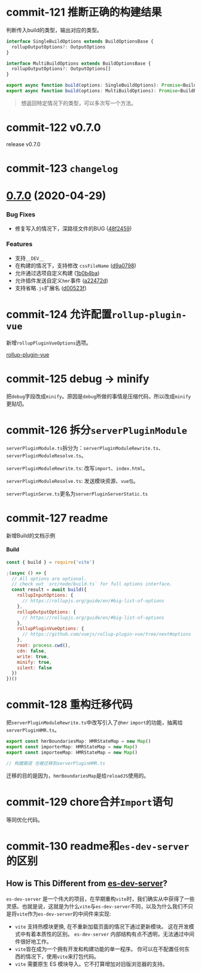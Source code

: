 # commit-121 推断正确的构建结果

判断传入build的类型，输出对应的类型。

```typescript
interface SingleBuildOptions extends BuildOptionsBase {
  rollupOutputOptions?: OutputOptions
}

interface MultiBuildOptions extends BuildOptionsBase {
  rollupOutputOptions?: OutputOptions[]
}

export async function build(options: SingleBuildOptions): Promise<BuildResult>
export async function build(options: MultiBuildOptions): Promise<BuildResult[]>
```

> 想返回特定情况下的类型，可以多次写一个方法。



# commit-122 v0.7.0

release v0.7.0



# commit-123 `changelog`

# [0.7.0](https://github.com/vuejs/vite/compare/v0.6.1...v0.7.0) (2020-04-29)

### Bug Fixes

- 修复写入的情况下，深路径文件的BUG ([48f2459](https://github.com/vuejs/vite/commit/48f2459444fd2affa053ad5857cb8bd325ea2af6))

### Features

- 支持`__DEV__`
- 在构建的情况下，支持修改 `cssFileName`  ([d9a0798](https://github.com/vuejs/vite/commit/d9a0798b0d8746a816ac516bd4267a409fb82c16))
- 允许通过选项自定义构建 ([1b0b4ba](https://github.com/vuejs/vite/commit/1b0b4ba340b5d552abd7fa0457f9b2de55fc1647))
- 允许插件发送自定义`hmr`事件 ([a22472d](https://github.com/vuejs/vite/commit/a22472d35718d08b4a947d064c82d645cfd49349))
- 支持省略`.js`扩展名 ([d00523f](https://github.com/vuejs/vite/commit/d00523f0efbc4453e31b138ca508d7d5d2479e34))



# commit-124 允许配置`rollup-plugin-vue`

新增`rollupPluginVueOptions`选项。

[rollup-plugin-vue](https://rollup-plugin-vue.vuejs.org/options.html)



# commit-125 debug -> minify

把`debug`字段改成`minify`。原因是`debug`所做的事情是压缩代码，所以改成`minify`更贴切。



# commit-126 拆分`serverPluginModule`

`serverPluginModule.ts`拆分为：`serverPluginModuleRewrite.ts`、`serverPluginModuleResolve.ts`。

`serverPluginModuleRewrite.ts`: 改写`import`、`index.html`。

`serverPluginModuleResolve.ts`: 发送模块资源、`vue包`。

`serverPluginServe.ts`更名为`serverPluginServerStatic.ts`



# commit-127 readme

新增Build的文档示例

#### Build

```js
const { build } = require('vite')

;(async () => {
  // All options are optional.
  // check out `src/node/build.ts` for full options interface.
  const result = await build({
    rollupInputOptions: {
      // https://rollupjs.org/guide/en/#big-list-of-options
    },
    rollupOutputOptions: {
      // https://rollupjs.org/guide/en/#big-list-of-options
    },
    rollupPluginVueOptions: {
      // https://github.com/vuejs/rollup-plugin-vue/tree/next#options
    },
    root: process.cwd(),
    cdn: false,
    write: true,
    minify: true,
    silent: false
  })
})()
```



# commit-128 重构迁移代码

把`serverPluginModuleRewrite.ts`中改写引入了`@hmr` `import`的功能，抽离给`serverPluginHMR.ts`。

```typescript
export const hmrBoundariesMap: HMRStateMap = new Map()
export const importerMap: HMRStateMap = new Map()
export const importeeMap: HMRStateMap = new Map()

// 构建路径 也被迁移到serverPluginHMR.ts
```

迁移的目的是因为，`hmrBoundariesMap`是给`reloadJS`使用的。



# commit-129 chore合并`Import`语句

等同优化代码。



# commit-130 readme和`es-dev-server`的区别

## How is This Different from [es-dev-server](https://open-wc.org/developing/es-dev-server.html)?

`es-dev-server` 是一个伟大的项目，在早期重构`vite`时，我们确实从中获得了一些灵感。也就是说，这就是为什么`vite`与`es-dev-server`不同，以及为什么我们不只是将`vite`作为`es-dev-server`的中间件来实现:

- `vite` 支持热模块更换, 在不重新加载页面的情况下通过更新模块。 这在开发模式中有着本质性的区别。 `es-dev-server` 内部结构有点不透明，无法通过中间件很好地工作。
- `vite`皆在成为一个拥有开发和构建功能的单一程序。 你可以在不配置任何东西的情况下，使用`vite`来打包代码。
- `vite` 需要原生 ES 模块导入。它不打算增加对旧版浏览器的支持。
